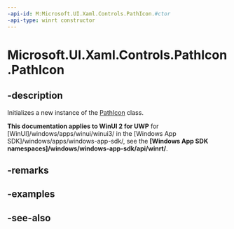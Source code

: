 ```yaml
---
-api-id: M:Microsoft.UI.Xaml.Controls.PathIcon.#ctor
-api-type: winrt constructor
---
```


<!-- Method syntax
public PathIcon()
-->

# Microsoft.UI.Xaml.Controls.PathIcon.PathIcon

## -description
Initializes a new instance of the [PathIcon](pathicon.md) class.

**This documentation applies to WinUI 2 for UWP** for [WinUI]/windows/apps/winui/winui3/ in the [Windows App SDK]/windows/apps/windows-app-sdk/, see the **[Windows App SDK namespaces]/windows/windows-app-sdk/api/winrt/**.

## -remarks

## -examples

## -see-also
